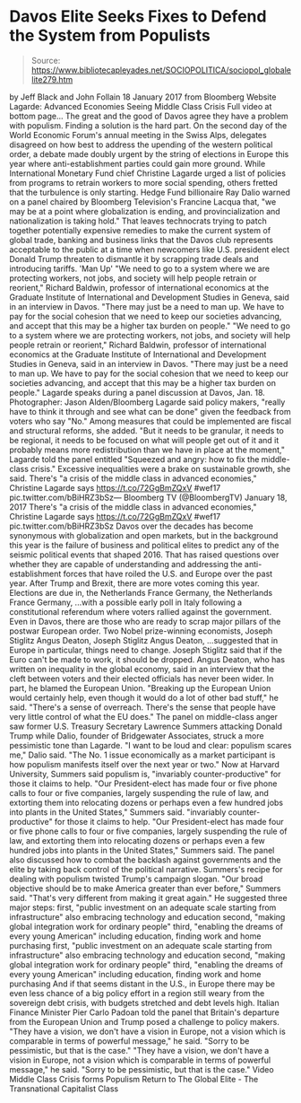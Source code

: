 # Davos Elite Seeks Fixes to Defend the System from Populists

> Source: https://www.bibliotecapleyades.net/SOCIOPOLITICA/sociopol_globalelite279.htm

by Jeff Black and John Follain 18 January 2017
from Bloomberg Website
Lagarde: Advanced Economies Seeing Middle Class Crisis
Full video at bottom page...
The great and the good of Davos agree they have a problem with populism.
Finding a solution is the hard part. On the second day of the World Economic Forum's annual meeting in the Swiss Alps, delegates disagreed on how best to address the upending of the western political order, a debate made doubly urgent by the string of elections in Europe this year where anti-establishment parties could gain more ground.
While International Monetary Fund chief Christine Lagarde urged a list of policies from programs to retrain workers to more social spending, others fretted that the turbulence is only starting.
Hedge Fund billionaire Ray Dalio warned on a panel chaired by Bloomberg Television's Francine Lacqua that,
"we may be at a point where globalization is ending, and provincialization and nationalization is taking hold."
That leaves technocrats trying to patch together potentially expensive remedies to make the current system of global trade, banking and business links that the Davos club represents acceptable to the public at a time when newcomers like U.S. president elect Donald Trump threaten to dismantle it by scrapping trade deals and introducing tariffs.
'Man Up'
"We need to go to a system where we are protecting workers, not jobs, and society will help people retrain or reorient," Richard Baldwin, professor of international economics at the Graduate Institute of International and Development Studies in Geneva, said in an interview in Davos. "There may just be a need to man up. We have to pay for the social cohesion that we need to keep our societies advancing, and accept that this may be a higher tax burden on people."
"We need to go to a system where we are protecting workers, not jobs, and society will help people retrain or reorient," Richard Baldwin, professor of international economics at the Graduate Institute of International and Development Studies in Geneva, said in an interview in Davos.
"There may just be a need to man up. We have to pay for the social cohesion that we need to keep our societies advancing, and accept that this may be a higher tax burden on people."
Lagarde speaks during a panel discussion at Davos, Jan. 18. Photographer: Jason Alden/Bloomberg
Lagarde said policy makers,
"really have to think it through and see what can be done" given the feedback from voters who say "No."
Among measures that could be implemented are fiscal and structural reforms, she added.
"But it needs to be granular, it needs to be regional, it needs to be focused on what will people get out of it and it probably means more redistribution than we have in place at the moment," Lagarde told the panel entitled "Squeezed and angry: how to fix the middle-class crisis."
Excessive inequalities were a brake on sustainable growth, she said.
There's "a crisis of the middle class in advanced economies," Christine Lagarde says https://t.co/72GgBmZQxV #wef17 pic.twitter.com/bBiHRZ3bSz— Bloomberg TV (@BloombergTV) January 18, 2017
There's "a crisis of the middle class in advanced economies," Christine Lagarde says https://t.co/72GgBmZQxV #wef17 pic.twitter.com/bBiHRZ3bSz
Davos over the decades has become synonymous with globalization and open markets, but in the background this year is the failure of business and political elites to predict any of the seismic political events that shaped 2016.
That has raised questions over whether they are capable of understanding and addressing the anti-establishment forces that have roiled the U.S. and Europe over the past year.
After Trump and Brexit, there are more votes coming this year.
Elections are due in,
the Netherlands France Germany,
the Netherlands
France
Germany,
...with a possible early poll in Italy following a constitutional referendum where voters rallied against the government.
Even in Davos, there are those who are ready to scrap major pillars of the postwar European order.
Two Nobel prize-winning economists,
Joseph Stiglitz Angus Deaton,
Joseph Stiglitz
Angus Deaton,
...suggested that in Europe in particular, things need to change.
Joseph Stiglitz said that if the Euro can't be made to work, it should be dropped.
Angus Deaton, who has written on inequality in the global economy, said in an interview that the cleft between voters and their elected officials has never been wider.
In part, he blamed the European Union.
"Breaking up the European Union would certainly help, even though it would do a lot of other bad stuff," he said. "There's a sense of overreach. There's the sense that people have very little control of what the EU does."
The panel on middle-class anger saw former U.S. Treasury Secretary Lawrence Summers attacking Donald Trump while Dalio, founder of Bridgewater Associates, struck a more pessimistic tone than Lagarde.
"I want to be loud and clear: populism scares me," Dalio said. "The No. 1 issue economically as a market participant is how populism manifests itself over the next year or two."
Now at Harvard University, Summers said populism is,
"invariably counter-productive" for those it claims to help. "Our President-elect has made four or five phone calls to four or five companies, largely suspending the rule of law, and extorting them into relocating dozens or perhaps even a few hundred jobs into plants in the United States," Summers said.
"invariably counter-productive" for those it claims to help.
"Our President-elect has made four or five phone calls to four or five companies, largely suspending the rule of law, and extorting them into relocating dozens or perhaps even a few hundred jobs into plants in the United States," Summers said.
The panel also discussed how to combat the backlash against governments and the elite by taking back control of the political narrative.
Summers's recipe for dealing with populism twisted Trump's campaign slogan.
"Our broad objective should be to make America greater than ever before," Summers said. "That's very different from making it great again."
He suggested three major steps:
first, "public investment on an adequate scale starting from infrastructure" also embracing technology and education second, "making global integration work for ordinary people" third, "enabling the dreams of every young American" including education, finding work and home purchasing
first, "public investment on an adequate scale starting from infrastructure" also embracing technology and education
second, "making global integration work for ordinary people"
third, "enabling the dreams of every young American" including education, finding work and home purchasing
And if that seems distant in the U.S., in Europe there may be even less chance of a big policy effort in a region still weary from the sovereign debt crisis, with budgets stretched and debt levels high.
Italian Finance Minister Pier Carlo Padoan told the panel that Britain's departure from the European Union and Trump posed a challenge to policy makers.
"They have a vision, we don't have a vision in Europe, not a vision which is comparable in terms of powerful message," he said. "Sorry to be pessimistic, but that is the case."
"They have a vision, we don't have a vision in Europe, not a vision which is comparable in terms of powerful message," he said.
"Sorry to be pessimistic, but that is the case."
Video
Middle Class Crisis forms Populism
Return to The Global Elite - The Transnational Capitalist Class
